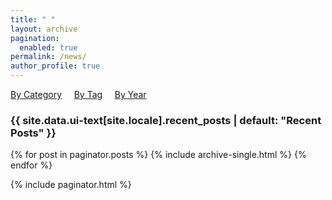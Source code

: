 ```yaml
---
title: " "
layout: archive
pagination:
  enabled: true
permalink: /news/
author_profile: true
---
```


<a href="{% link _pages/category-archive.md %}">By Category</a> &nbsp;&nbsp;&nbsp;
<a href="{% link _pages/tag-archive.md %}">By Tag</a> &nbsp;&nbsp;&nbsp;
<a href="{% link _pages/year-archive.md %}">By Year</a>

<h3 class="archive__subtitle">{{ site.data.ui-text[site.locale].recent_posts | default: "Recent Posts" }}</h3>

{% for post in paginator.posts %}
  {% include archive-single.html %}
{% endfor %}

{% include paginator.html %}
